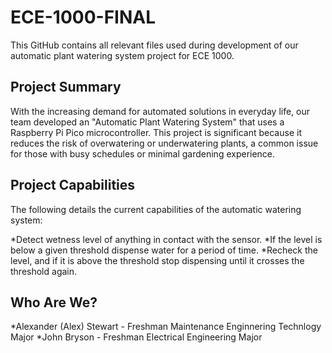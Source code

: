 # ECE-1000-FINAL
This GitHub contains all relevant files used during development of our automatic plant watering system project for ECE 1000.
## Project Summary
With the increasing demand for automated solutions in everyday life, our team developed an "Automatic Plant Watering System" that uses a Raspberry Pi Pico microcontroller. This project is significant because it reduces the risk of overwatering or underwatering plants, a common issue for those with busy schedules or minimal gardening experience.

## Project Capabilities
The following details the current capabilities of the automatic watering system:

*Detect wetness level of anything in contact with the sensor.
*If the level is below a given threshold dispense water for a period of time.
*Recheck the level, and if it is above the threshold stop dispensing until it crosses the threshold again.

## Who Are We?
*Alexander (Alex) Stewart - Freshman Maintenance Enginnering Technlogy Major
*John Bryson - Freshman Electrical Engineering Major
